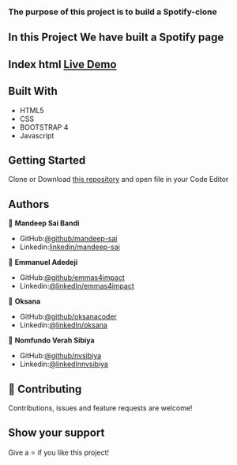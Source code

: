 ### The purpose of this project is to build a Spotify-clone
## In this Project We have built a Spotify page
## Index html [Live Demo](https://rawcdn.githack.com/emmas4impact/Buildweek1-Spotify-Clone/a8b9dccb8a0644dc986a93c422de387ec07c3ceb/form.html)

## Built With
- HTML5
- CSS
- BOOTSTRAP 4
- Javascript
## Getting Started
Clone or Download [this repository](https://github.com/emmas4impact/Buildweek1-Spotify-Clone) and open file in your Code Editor
## Authors
:bust_in_silhouette: **Mandeep Sai Bandi**
- GitHub:[@github/mandeep-sai](https://github.com/Mandeep-Sai)
- Linkedin:[linkedin/mandeep-sai](https://www.linkedin.com/in/mandeep-sai-5297b1104/)

:bust_in_silhouette: **Emmanuel Adedeji**
- GitHub:[@github/emmas4impact](https://github.com/emmas4impact)
- Linkedin:[@linkedIn/emmas4impact](https://www.linkedin.com/in/emmas4impact/)

:bust_in_silhouette: **Oksana**
- GitHub:[@github/oksanacoder](https://github.com/OksanaCoder)
- Linkedin:[@linkedIn/oksana](https://www.linkedin.com/in/emmas4impact/)


:bust_in_silhouette: **Nomfundo Verah Sibiya**
- GitHub:[@github/nvsibiya](https://github.com/nvsibiya)
- Linkedin:[@linkedInnvsibiya](https://www.linkedin.com/in///)
## :handshake: Contributing
Contributions, issues and feature requests are welcome!

## Show your support
Give a :star:️ if you like this project!
